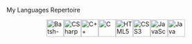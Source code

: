 My Languages Repertoire

<div style="display: flex; justify-content: center;">
  <img alt="Batsh-Script" width="40" height="40" src="https://cdn.jsdelivr.net/gh/devicons/devicon/icons/msdos/msdos-original.svg"/>
  <img alt="CSharp" width="40" height="40" src="https://cdn.jsdelivr.net/gh/devicons/devicon/icons/csharp/csharp-original.svg"/>
  <img alt="C++" width="40" height="40" src="https://cdn.jsdelivr.net/gh/devicons/devicon/icons/cplusplus/cplusplus-original.svg"/>
  <img alt="C" width="40" height="40" src="https://cdn.jsdelivr.net/gh/devicons/devicon/icons/c/c-original.svg"/>
  <img alt="HTML5" width="40" height="40" src="https://cdn.jsdelivr.net/gh/devicons/devicon/icons/html5/html5-original.svg"/>
  <img alt="CSS3" width="40" height="40" src="https://cdn.jsdelivr.net/gh/devicons/devicon/icons/css3/css3-original.svg"/>
  <img alt="JavaScript" width="40" height="40" src="https://cdn.jsdelivr.net/gh/devicons/devicon/icons/javascript/javascript-original.svg"/>
  <img alt="Java" width="40" height="40" src="https://cdn.jsdelivr.net/gh/devicons/devicon/icons/java/java-original.svg"/>
</div>

